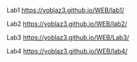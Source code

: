 Lab1 https://yoblaz3.github.io/WEB/lab1/

Lab2 https://yoblaz3.github.io/WEB/lab2/

Lab3 https://yoblaz3.github.io/WEB/Lab3/

Lab4 https://yoblaz3.github.io/WEB/lab4/
